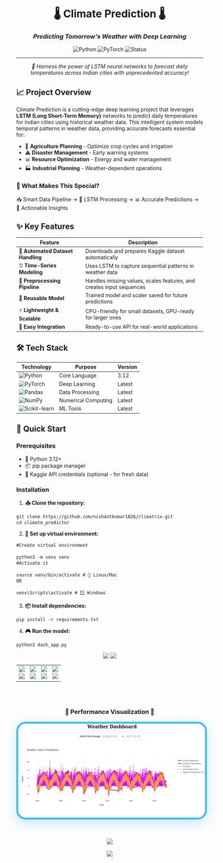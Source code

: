 <div align="center">

# 🌡️ Climate Prediction 🌡️

### *Predicting Tomorrow's Weather with Deep Learning*

![Python](https://img.shields.io/badge/Python-3.12-blue.svg?style=for-the-badge&logo=python)
![PyTorch](https://img.shields.io/badge/PyTorch-red.svg?style=for-the-badge&logo=pytorch)
![Status](https://img.shields.io/badge/Status-Active-brightgreen.svg?style=for-the-badge)

---

*🚀 Harness the power of LSTM neural networks to forecast daily temperatures across Indian cities with unprecedented accuracy!*

</div>

## 📈 Project Overview

Climate Prediction is a cutting-edge deep learning project that leverages **LSTM (Long Short-Term Memory)** networks to predict daily temperatures for Indian cities using historical weather data. This intelligent system models temporal patterns in weather data, providing accurate forecasts essential for:

- 🌾 **Agriculture Planning** - Optimize crop cycles and irrigation
- ⚠️ **Disaster Management** - Early warning systems
- 📊 **Resource Optimization** - Energy and water management
- 🏭 **Industrial Planning** - Weather-dependent operations

### 🎯 What Makes This Special?

📥 Smart Data Pipeline → 🧠 LSTM Processing → 📊 Accurate Predictions → 🎯 Actionable Insights

## ✨ Key Features

| Feature | Description |
|---------|-------------|
| 🤖 **Automated Dataset Handling** | Downloads and prepares Kaggle dataset automatically |
| ⏰ **Time-Series Modeling** | Uses LSTM to capture sequential patterns in weather data |
| 🔧 **Preprocessing Pipeline** | Handles missing values, scales features, and creates input sequences |
| 💾 **Reusable Model** | Trained model and scaler saved for future predictions |
| ⚡ **Lightweight & Scalable** | CPU-friendly for small datasets, GPU-ready for larger ones |
| 📱 **Easy Integration** | Ready-to-use API for real-world applications |

## 🛠️ Tech Stack

<div align="center">

| Technology | Purpose | Version |
|------------|---------|---------|
| ![Python](https://img.shields.io/badge/-Python-3776AB?style=flat-square&logo=python&logoColor=white) | Core Language | 3.12 |
| ![PyTorch](https://img.shields.io/badge/-PyTorch-EE4C2C?style=flat-square&logo=pytorch&logoColor=white) | Deep Learning | Latest |
| ![Pandas](https://img.shields.io/badge/-Pandas-150458?style=flat-square&logo=pandas&logoColor=white) | Data Processing | Latest |
| ![NumPy](https://img.shields.io/badge/-NumPy-013243?style=flat-square&logo=numpy&logoColor=white) | Numerical Computing | Latest |
| ![Scikit-learn](https://img.shields.io/badge/-Scikit%20Learn-F7931E?style=flat-square&logo=scikit-learn&logoColor=white) | ML Tools | Latest |

</div>

## 🚀 Quick Start

### Prerequisites
- 🐍 Python 3.12+
- 📦 pip package manager
- 🔑 Kaggle API credentials (optional - for fresh data)

### Installation

1. **📥 Clone the repository:**
```
git clone https://github.com/nishantkumar1826/climatrix.git
cd climate_predictor
```

2. **🔧 Set up virtual environment:**
```
#Create virtual environment

python3 -m venv venv
#Activate it

source venv/bin/activate # 🐧 Linux/Mac
OR

venv\Scripts\activate # 🪟 Windows
```

3. **📦 Install dependencies:**
```
pip install -r requirements.txt
```

4. **🎮 Run the model:**

```
python3 dash_app.py
```

<div align="center">

<!-- Multi-Color Typing Effect -->
<img src="https://readme-typing-svg.herokuapp.com?font=Orbitron&weight=700&size=50&duration=2000&pause=500&color=F75C7E,F1C40F,9B59B6,3498DB,E67E22&center=true&vCenter=true&multiline=true&repeat=true&width=1000&height=200&lines=📊+RESULTS+SHOWCASE+📈;🔥+MACHINE+LEARNING+🔥;🎯+85%25+ACCURACY+ACHIEVED+🎯" />

<!-- Animated Separator with Gradient -->
<img src="https://capsule-render.vercel.app/api?type=waving&color=gradient&customColorList=12&height=150&section=header&animation=twinkling"/>

<!-- Interactive Performance Grid -->
<table>
<tr>
<td align="center" width="25%">
<img src="https://media.giphy.com/media/ZVik7pBtu9dNS/giphy.gif" width="80"/><br>
<img src="https://img.shields.io/badge/🎯_ACCURACY-85%25-brightgreen?style=for-the-badge"/>
</td>
<td align="center" width="25%">
<img src="https://media.giphy.com/media/3oKIPEqDGUULpEU0aQ/giphy.gif" width="80"/><br>
<img src="https://img.shields.io/badge/📉_MSE-0.025-blue?style=for-the-badge"/>
</td>
<td align="center" width="25%">
<img src="https://media.giphy.com/media/26tn33aiTi1jkl6H6/giphy.gif" width="80"/><br>
<img src="https://img.shields.io/badge/📊_R²-0.85-orange?style=for-the-badge"/>
</td>
<td align="center" width="25%">
<img src="https://media.giphy.com/media/WUlplcMpOCEmTGBtBW/giphy.gif" width="80"/><br>
<img src="https://img.shields.io/badge/⚡_STATUS-LIVE-success?style=for-the-badge"/>
</td>
</tr>
</table>

<br><br>

<!-- Featured Result Image -->
<h3>🌟 Performance Visualization 🌟</h3>
<img src="assets/result.png" alt="Climate LSTM Results" width="800" style="border: 5px solid #36BCF7; border-radius: 25px; box-shadow: 0 10px 30px rgba(54, 188, 247, 0.3);"/>

<!-- Animated Caption -->
<br><br>
<img src="https://readme-typing-svg.herokuapp.com?font=Courier+New&size=18&duration=4000&pause=2000&color=36BCF7&center=true&vCenter=true&width=800&lines=🌡️+Deep+Learning+Climate+Prediction+System+🌡️;📈+Powered+by+LSTM+Neural+Networks+📈;🚀" />

<!-- Bottom Wave -->
<img src="https://capsule-render.vercel.app/api?type=waving&color=36BCF7&height=120&section=footer&animation=fadeIn"/>

</div>



